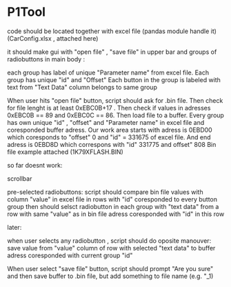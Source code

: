 # P1Tool
code should be located together with excel file (pandas module handle it) (CarConfig.xlsx , attached here)

it should make gui with "open file" , "save file" in upper bar and groups of radiobuttons in main body :

each group has label of unique "Parameter name" from excel file. Each group has unique "id" and "Offset"
Each button in the group is labeled with text from "Text Data" column belongs to same group

When user hits "open file" button, script should ask for .bin file. Then check for file lenght is at least 0xEBC0B+17 . Then check if values in adresses 
0xEBC0B == 89 and 0xEBC0C == 86. Then load file to a buffer. 
Every group has own unique "id" , "offset" and "Parameter name" in excel file and coresponded buffer adress. 
Our work area starts with adress is 0EBD00 which coresponds to "offset" 0 and "id" = 331675  of excel file.
And end adress is  0EBD8D which correspons with "id" 331775 and offset" 808
Bin file example attached (1K79XFLASH.BIN)

so far doesnt work:

scrollbar

pre-selected radiobuttons: 
script should compare bin file values with column "value" in excel file in rows with "id" coresponded to every button group 
then should selsct radiobutton in each group with "text data" from a row with same "value" as in bin file adress coresponded with "id" in this row

later:

when user selects any radiobutton , script should do oposite manouver: 
save value from "value" column of row with selected "text data" to buffer adress coresponded with current group "id"

When user select "save file" button, script should prompt "Are you sure" and then save buffer to .bin file, but add something to file name (e.g. "_1)
